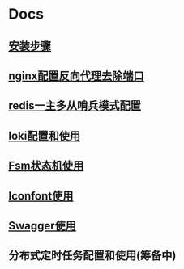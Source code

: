 <h1>Docs</h1>

## [安装步骤](https://github.com/piupuer/gin-web/blob/dev/docs/md/install.md)

## [nginx配置反向代理去除端口](https://github.com/piupuer/gin-web/blob/dev/docs/md/nginx.md)

## [redis一主多从哨兵模式配置](https://github.com/piupuer/gin-web/blob/dev/docs/md/redis-sentinel.md)

## [loki配置和使用](https://github.com/piupuer/gin-web/blob/dev/docs/md/loki.md)

## [Fsm状态机使用](https://github.com/piupuer/gin-web/blob/dev/docs/md/fsm.md)

## [Iconfont使用](https://github.com/piupuer/gin-web/blob/dev/docs/md/iconfont.md)

## [Swagger使用](https://github.com/piupuer/gin-web/blob/dev/docs/md/swagger.md)

## 分布式定时任务配置和使用(筹备中)
